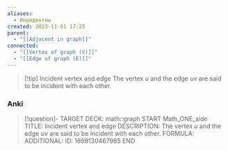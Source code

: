 ```yaml
---
aliases:
  - Инцидентны
created: 2023-11-01 17:25
parent:
  - "[[Adjacent in graph]]"
connected:
  - "[[Vertex of graph (V)]]"
  - "[[Edge of graph (E)]]"
---
```


> [!tip] Incident vertex and edge
> The vertex $u$ and the edge $uv$ are said to be incident with each other.

### Anki
> [!question]-
TARGET DECK: math::graph
START
Math_ONE_side
TITLE: Incident vertex and edge
DESCRIPTION: The vertex $u$ and the edge $uv$ are said to be incident with each other.
FORMULA: 
ADDITIONAL:
ID: 1699130467965
END












